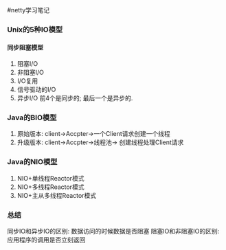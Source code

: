 #netty学习笔记

### Unix的5种IO模型
#### 同步阻塞模型
1. 阻塞I/O
2. 非阻塞I/O
3. I/O复用
4. 信号驱动的I/O
5. 异步I/O
前4个是同步的; 最后一个是异步的.

### Java的BIO模型
1. 原始版本: client->Accpter->一个Client请求创建一个线程
2. 升级版本: client->Accpter->线程池-> 创建线程处理Client请求
### Java的NIO模型
1. NIO+单线程Reactor模式
2. NIO+多线程Reactor模式
3. NIO+主从多线程Reactor模式

### 总结
同步IO和异步IO的区别: 数据访问的时候数据是否阻塞
阻塞IO和非阻塞IO的区别: 应用程序的调用是否立刻返回